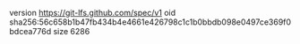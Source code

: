 version https://git-lfs.github.com/spec/v1
oid sha256:56c658b1b47fb434b4e4661e426798c1c1b0bbdb098e0497ce369f0bdcea776d
size 6286
